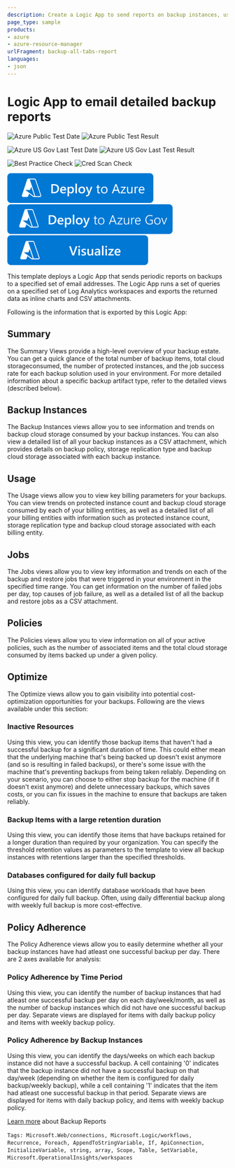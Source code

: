 ```yaml
---
description: Create a Logic App to send reports on backup instances, usage, jobs, policies, policy adherence, and optimization opportunities via email.
page_type: sample
products:
- azure
- azure-resource-manager
urlFragment: backup-all-tabs-report
languages:
- json
---
```

# Logic App to email detailed backup reports

![Azure Public Test Date](https://azurequickstartsservice.blob.core.windows.net/badges/demos/backup-all-tabs-report/PublicLastTestDate.svg)
![Azure Public Test Result](https://azurequickstartsservice.blob.core.windows.net/badges/demos/backup-all-tabs-report/PublicDeployment.svg)

![Azure US Gov Last Test Date](https://azurequickstartsservice.blob.core.windows.net/badges/demos/backup-all-tabs-report/FairfaxLastTestDate.svg)
![Azure US Gov Last Test Result](https://azurequickstartsservice.blob.core.windows.net/badges/demos/backup-all-tabs-report/FairfaxDeployment.svg)

![Best Practice Check](https://azurequickstartsservice.blob.core.windows.net/badges/demos/backup-all-tabs-report/BestPracticeResult.svg)
![Cred Scan Check](https://azurequickstartsservice.blob.core.windows.net/badges/demos/backup-all-tabs-report/CredScanResult.svg)

[![Deploy To Azure](https://raw.githubusercontent.com/Azure/azure-quickstart-templates/master/1-CONTRIBUTION-GUIDE/images/deploytoazure.svg?sanitize=true)](https://portal.azure.com/#create/Microsoft.Template/uri/https%3A%2F%2Fraw.githubusercontent.com%2FAzure%2Fazure-quickstart-templates%2Fmaster%2Fdemos%2Fbackup-all-tabs-report%2Fazuredeploy.json)
[![Deploy To Azure US Gov](https://raw.githubusercontent.com/Azure/azure-quickstart-templates/master/1-CONTRIBUTION-GUIDE/images/deploytoazuregov.svg?sanitize=true)](https://portal.azure.us/#create/Microsoft.Template/uri/https%3A%2F%2Fraw.githubusercontent.com%2FAzure%2Fazure-quickstart-templates%2Fmaster%2Fdemos%2Fbackup-all-tabs-report%2Fazuredeploy.json)
[![Visualize](https://raw.githubusercontent.com/Azure/azure-quickstart-templates/master/1-CONTRIBUTION-GUIDE/images/visualizebutton.svg?sanitize=true)](http://armviz.io/#/?load=https%3A%2F%2Fraw.githubusercontent.com%2FAzure%2Fazure-quickstart-templates%2Fmaster%2Fdemos%2Fbackup-all-tabs-report%2Fazuredeploy.json)

This template deploys a Logic App that sends periodic reports on backups to a specified set of email addresses. The Logic App runs a set of queries on a specified set of Log Analytics workspaces and exports the returned data as inline charts and CSV attachments.

Following is the information that is exported by this Logic App:

## Summary
The Summary Views provide a high-level overview of your backup estate. You can get a quick glance of the total number of backup items, total cloud storageconsumed, the number of protected instances, and the job success rate for each backup solution used in your environment. For more detailed information about a specific backup artifact type, refer to the detailed views (described below).

## Backup Instances
The Backup Instances views allow you to see information and trends on backup cloud storage consumed by your backup instances. You can also view a detailed list of all your backup instances as a CSV attachment, which provides details on backup policy, storage replication type and backup cloud storage associated with each backup instance.

## Usage
The Usage views allow you to view key billing parameters for your backups. You can view trends on protected instance count and backup cloud storage consumed by each of your billing entities, as well as a detailed list of all your billing entities with information such as protected instance count, storage replication type and backup cloud storage associated with each billing entity.

## Jobs
The Jobs views allow you to view key information and trends on each of the backup and restore jobs that were triggered in your environment in the specified time range. You can get information on the number of failed jobs per day, top causes of job failure, as well as a detailed list of all the backup and restore jobs as a CSV attachment.

## Policies
The Policies views allow you to view information on all of your active policies, such as the number of associated items and the total cloud storage consumed by items backed up under a given policy.

## Optimize
The Optimize views allow you to gain visibility into potential cost-optimization opportunities for your backups. Following are the views available under this section:

### Inactive Resources
Using this view, you can identify those backup items that haven't had a successful backup for a significant duration of time. This could either mean that the underlying machine that's being backed up doesn't exist anymore (and so is resulting in failed backups), or there's some issue with the machine that's preventing backups from being taken reliably. Depending on your scenario, you can choose to either stop backup for the machine (if it doesn't exist anymore) and delete unnecessary backups, which saves costs, or you can fix issues in the machine to ensure that backups are taken reliably.

### Backup Items with a large retention duration
Using this view, you can identify those items that have backups retained for a longer duration than required by your organization. You can specify the threshold retention values as parameters to the template to view all backup instances with retentions larger than the specified thresholds.

### Databases configured for daily full backup
Using this view, you can identify database workloads that have been configured for daily full backup. Often, using daily differential backup along with weekly full backup is more cost-effective.

## Policy Adherence
The Policy Adherence views allow you to easily determine whether all your backup instances have had atleast one successful backup per day. There are 2 axes available for analysis:

### Policy Adherence by Time Period
Using this view, you can identify the number of backup instances that had atleast one successful backup per day on each day/week/month, as well as the number of backup instances which did not have one successful backup per day. Separate views are displayed for items with daily backup policy and items with weekly backup policy.

### Policy Adherence by Backup Instances
Using this view, you can identify the days/weeks on which each backup instance did not have a successful backup. A cell containing '0' indicates that the backup instance did not have a successful backup on that day/week (depending on whether the item is configured for daily backup/weekly backup), while a cell containing '1' indicates that the item had atleast one successful backup in that period. Separate views are displayed for items with daily backup policy, and items with weekly backup policy.

[Learn more](https://aka.ms/AzureBackupReportDoc) about Backup Reports

`Tags: Microsoft.Web/connections, Microsoft.Logic/workflows, Recurrence, Foreach, AppendToStringVariable, If, ApiConnection, InitializeVariable, string, array, Scope, Table, SetVariable, Microsoft.OperationalInsights/workspaces`
